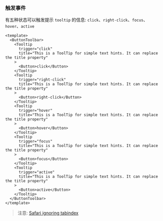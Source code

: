 ### 触发事件

有五种状态可以触发提示 `tooltip` 的信息: `click`、`right-click`、`focus`、`hover`、`active`

<!--start-code-->

```vue
<template>
  <ButtonToolbar>
    <Tooltip
      trigger="click"
      title="This is a ToolTip for simple text hints. It can replace the title property"
    >
      <Button>click</Button>
    </Tooltip>
    <Tooltip
      trigger="right-click"
      title="This is a ToolTip for simple text hints. It can replace the title property"
    >
      <Button>right-click</Button>
    </Tooltip>
    <Tooltip
      trigger="hover"
      title="This is a ToolTip for simple text hints. It can replace the title property"
    >
      <Button>hover</Button>
    </Tooltip>
    <Tooltip
      trigger="focus"
      title="This is a ToolTip for simple text hints. It can replace the title property"
    >
      <Button>focus</Button>
    </Tooltip>
    <Tooltip
      trigger="active"
      title="This is a ToolTip for simple text hints. It can replace the title property"
    >
      <Button>active</Button>
    </Tooltip>
  </ButtonToolbar>
</template>
```

<!--end-code-->

> 注意: [Safari ignoring tabindex](https://stackoverflow.com/questions/1848390/safari-ignoring-tabindex)
